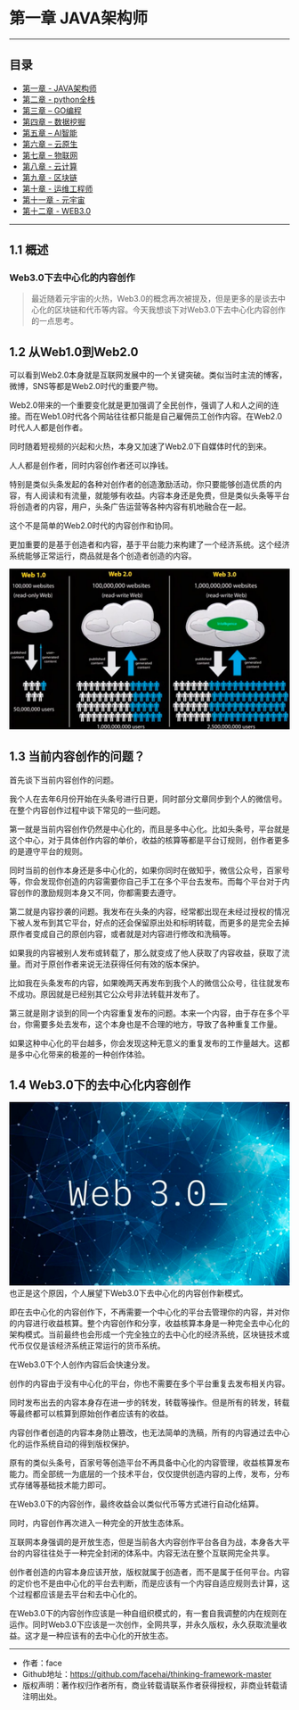 # 第一章 JAVA架构师

------
## 目录
- [第一章 - JAVA架构师](JAVA架构师.md)
- [第二章 - python全栈](python全栈.md)
- [第三章 – GO编程](GO编程.md)
- [第四章 – 数据挖掘](数据挖掘.md)
- [第五章 – AI智能](AI智能.md)
- [第六章 – 云原生](云原生.md)
- [第七章 – 物联网](物联网.md)
- [第八章 - 云计算](云计算.md)
- [第九章 - 区块链](区块链.md)
- [第十章 - 运维工程师](运维工程师.md)
- [第十一章 - 元宇宙](元宇宙.md)
- [第十二章 - WEB3.0](WEB3.0.md)
------


## 1.1 概述
### Web3.0下去中心化的内容创作
>最近随着元宇宙的火热，Web3.0的概念再次被提及，但是更多的是谈去中心化的区块链和代币等内容。今天我想谈下对Web3.0下去中心化内容创作的一点思考。


## 1.2 从Web1.0到Web2.0
可以看到Web2.0本身就是互联网发展中的一个关键突破。类似当时主流的博客，微博，SNS等都是Web2.0时代的重要产物。

Web2.0带来的一个重要变化就是更加强调了全民创作，强调了人和人之间的连接。而在Web1.0时代各个网站往往都只能是自己雇佣员工创作内容。在Web2.0时代人人都是创作者。

同时随着短视频的兴起和火热，本身又加速了Web2.0下自媒体时代的到来。

人人都是创作者，同时内容创作者还可以挣钱。

特别是类似头条发起的各种对创作者的创造激励活动，你只要能够创造优质的内容，有人阅读和有流量，就能够有收益。内容本身还是免费，但是类似头条等平台将创造者的内容，用户，头条广告运营等各种内容有机地融合在一起。

这个不是简单的Web2.0时代的内容创作和协同。

更加重要的是基于创造者和内容，基于平台能力来构建了一个经济系统。这个经济系统能够正常运行，商品就是各个创造者创造的内容。

![20220213123243.png](screenshot/20220213123243.png)


## 1.3 当前内容创作的问题？
首先谈下当前内容创作的问题。

我个人在去年6月份开始在头条号进行日更，同时部分文章同步到个人的微信号。在整个内容创作过程中谈下常见的一些问题。

第一就是当前内容创作仍然是中心化的，而且是多中心化。比如头条号，平台就是这个中心，对于具体创作内容的单价，收益的核算等都是平台订规则，创作者更多的是遵守平台的规则。

同时当前的创作本身还是多中心化的，如果你同时在做知乎，微信公众号，百家号等，你会发现你创造的内容需要你自己手工在多个平台去发布。而每个平台对于内容创作的激励规则本身又不同，你都需要去遵守。

第二就是内容抄袭的问题。我发布在头条的内容，经常都出现在未经过授权的情况下被人发布到其它平台，好点的还会保留原出处和标明转载，而更多的是完全去掉原作者变成自己的原创内容，或者就是对内容进行修改和洗稿等。

如果我的内容被别人发布或转载了，那么就变成了他人获取了内容收益，获取了流量。而对于原创作者来说无法获得任何有效的版本保护。

比如我在头条发布的内容，如果晚两天再发布到我个人的微信公众号，往往就发布不成功。原因就是已经别其它公众号非法转载并发布了。

第三就是刚才谈到的同一个内容重复发布的问题。本来一个内容，由于存在多个平台，你需要多处去发布，这个本身也是不合理的地方，导致了各种重复工作量。

如果这种中心化的平台越多，你会发现这种无意义的重复发布的工作量越大。这都是多中心化带来的极差的一种创作体验。

## 1.4 Web3.0下的去中心化内容创作
![20220213123245.png](screenshot/20220213123245.png)
也正是这个原因，个人展望下Web3.0下去中心化的内容创作新模式。

即在去中心化的内容创作下，不再需要一个中心化的平台去管理你的内容，并对你的内容进行收益核算。整个内容创作和分享，收益核算本身是一种完全去中心化的架构模式。当前最终也会形成一个完全独立的去中心化的经济系统，区块链技术或代币仅仅是该经济系统正常运行的货币系统。

在Web3.0下个人创作内容后会快速分发。

创作的内容由于没有中心化的平台，你也不需要在多个平台重复去发布相关内容。

同时发布出去的内容本身存在进一步的转发，转载等操作。但是所有的转发，转载等最终都可以核算到原始创作者应该有的收益。

内容创作者创造的内容本身防止篡改，也无法简单的洗稿，所有的内容通过去中心化的运作系统自动的得到版权保护。

原有的类似头条号，百家号等创造平台不再具备中心化的内容管理，收益核算发布能力。而全部统一为底层的一个技术平台，仅仅提供创造内容的上传，发布，分布式存储等基础技术能力即可。

在Web3.0下的内容创作，最终收益会以类似代币等方式进行自动化结算。

同时，内容创作再次进入一种完全的开放生态体系。

互联网本身强调的是开放生态，但是当前各大内容创作平台各自为战，本身各大平台的内容往往处于一种完全封闭的体系中。内容无法在整个互联网完全共享。

创作者创造的内容本身应该开放，版权就属于创造者，而不是属于任何平台。内容的定价也不是由中心化的平台去判断，而是应该有一个内容自适应规则去计算，这个过程都应该是去平台和去中心化的。

在Web3.0下的内容创作应该是一种自组织模式的，有一套自我调整的内在规则在运作。同时Web3.0下应该是一次创作，全网共享，并永久版权，永久获取流量收益。这才是一种应该有的去中心化的开放生态。

---
- 作者：face
- Github地址：https://github.com/facehai/thinking-framework-master
- 版权声明：著作权归作者所有，商业转载请联系作者获得授权，非商业转载请注明出处。
